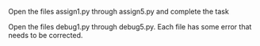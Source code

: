 Open the files assign1.py through assign5.py and complete the task

Open the files debug1.py through debug5.py.
Each file has some error that needs to be corrected.
